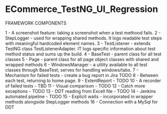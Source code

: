 # ECommerce_TestNG_UI_Regression

FRAMEWORK COMPONENTS

1 - A screenshot feature: taking a screenshot when a test methood fails.
2 - StepLogger - used for wrapping shared methods. It logs readable test steps with meaningful hardcoded element names.
3 - TestListener - extends TestNG class TestListenerAdapter. IT logs specific information about test method status and sums up the build.
4 - BaseTest - parent class for all test classes
5 - Page - parent class for all page object classes with shared and wrapped methods
6 - WindowsManager - a utility available to all test classes through BaseTest; serves for handling windows/tabs.
7 - Mechanism for failed tests - create a bug report in Jira TODO
8 - Between each test, returning to home page.
9 - ExtentReport - TODO
10 - A recorder of failed tests - TBD
11 - Visual comparison - TODO
12 - Catch more exceptions - TODO
13 - DDT reading from Excell file - TODO
14 - Jenkins automated pipeline - TODO
15 - Explicit waits - incorporated in wrapper methods alongside StepLogger methods
16 - Connection with a MySql for DDT
